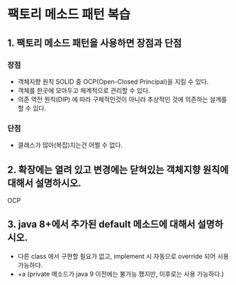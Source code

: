 # 팩토리 메소드 패턴 복습

## 1. 팩토리 메소드 패턴을 사용하면 장점과 단점
### 장점
* 객체지향 원칙 SOLID 중 OCP(Open-Closed Principal)을 지킬 수 있다.
* 객체를 한곳에 모아두고 체계적으로 관리할 수 있다.
* 의존 역전 원칙(DIP) 에 따라 구체적인것이 아니라 추상적인 것에 의존하는 설계를 할 수 있다.

### 단점
* 클래스가 많아(복잡)지는건 어쩔 수 없다.

## 2. 확장에는 열려 있고 변경에는 닫혀있는 객체지향 원칙에 대해서 설명하시오.
OCP

## 3. java 8+에서 추가된 default 메소드에 대해서 설명하시오.
* 다른 class 에서 구현할 필요가 없고, implement 시 자동으로 override 되어 시용 가능하다. 
* +a (private 메소드가 java 9 이전에는 불가능 했지만, 이후로는 사용 가능하다.) 

